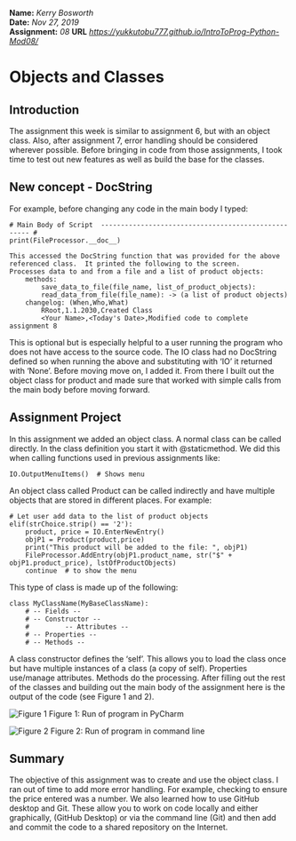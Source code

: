 **Name:** *Kerry Bosworth*  
**Date:** *Nov 27, 2019*  
**Assignment:** *08*
**URL** *https://yukkutobu777.github.io/IntroToProg-Python-Mod08/*

# Objects and Classes

## Introduction

The assignment this week is similar to assignment 6, but with an object class. Also, after assignment 7, error handling should be considered wherever possible. Before bringing in code from those assignments, I took time to test out new features as well as build the base for the classes.

## New concept - DocString

For example, before changing any code in the main body I typed:

```
# Main Body of Script  ---------------------------------------------------- #
print(FileProcessor.__doc__)

This accessed the DocString function that was provided for the above referenced class.  It printed the following to the screen. 
Processes data to and from a file and a list of product objects:
    methods:
        save_data_to_file(file_name, list_of_product_objects):
        read_data_from_file(file_name): -> (a list of product objects)
    changelog: (When,Who,What)
        RRoot,1.1.2030,Created Class
        <Your Name>,<Today's Date>,Modified code to complete assignment 8
```

This is optional but is especially helpful to a user running the program who does not have access to the source code. The IO class had no DocString defined so when running the above and substituting with ‘IO’ it returned with ‘None’. Before moving move on, I added it. From there I built out the object class for product and made sure that worked with simple calls from the main body before moving forward.


## Assignment Project

In this assignment we added an object class. A normal class can be called directly. In the class definition you start it with @staticmethod. We did this when calling functions used in previous assignments like:

```
IO.OutputMenuItems()  # Shows menu
```

An object class called Product can be called indirectly and have multiple objects that are stored in different places. For example:

```
# Let user add data to the list of product objects
elif(strChoice.strip() == '2'):
    product, price = IO.EnterNewEntry()
    objP1 = Product(product,price)
    print("This product will be added to the file: ", objP1)
    FileProcessor.AddEntry(objP1.product_name, str("$" + objP1.product_price), lstOfProductObjects)
    continue  # to show the menu
```

This type of class is made up of the following:
 
```
class MyClassName(MyBaseClassName): 
    # -- Fields --     
    # -- Constructor --
    #         -- Attributes --
    # -- Properties --     
    # -- Methods --   
```
A class constructor defines the ‘self’. This allows you to load the class once but have multiple instances of a class (a copy of self). Properties use/manage attributes. Methods do the processing.
After filling out the rest of the classes and building out the main body of the assignment here is the output of the code (see Figure 1 and 2).

![Figure 1](https://yukkutobu777.github.io/IntroToProg-Python-Mod08/Figure8_1.png "Figure 1")
Figure 1: Run of program in PyCharm

![Figure 2](https://yukkutobu777.github.io/IntroToProg-Python-Mod08/Figure8-2.png "Figure 2")
Figure 2: Run of program in command line

## Summary

The objective of this assignment was to create and use the object class. I ran out of time to add more error handling. For example, checking to ensure the price entered was a number. We also learned how to use GitHub desktop and Git. These allow you to work on code locally and either graphically, (GitHub Desktop) or via the command line (Git) and then add and commit the code to a shared repository on the Internet.

